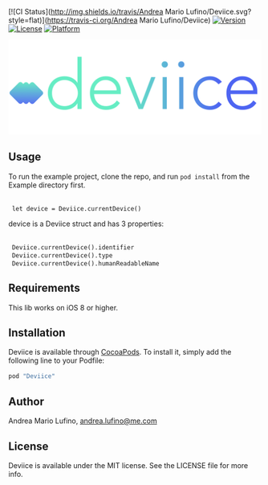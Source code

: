 [![CI Status](http://img.shields.io/travis/Andrea Mario Lufino/Deviice.svg?style=flat)](https://travis-ci.org/Andrea Mario Lufino/Deviice)
[![Version](https://img.shields.io/cocoapods/v/Deviice.svg?style=flat)](http://cocoapods.org/pods/Deviice)
[![License](https://img.shields.io/cocoapods/l/Deviice.svg?style=flat)](http://cocoapods.org/pods/Deviice)
[![Platform](https://img.shields.io/cocoapods/p/Deviice.svg?style=flat)](http://cocoapods.org/pods/Deviice)

![Logo](./Example/Deviice/Deviice.png)

## Usage

To run the example project, clone the repo, and run `pod install` from the Example directory first.

<pre><code>
 let device = Deviice.currentDevice()
</code></pre>
device is a Deviice struct and has 3 properties:
 
<pre><code>
 Deviice.currentDevice().identifier
 Deviice.currentDevice().type
 Deviice.currentDevice().humanReadableName
</code></pre>

## Requirements
 
 This lib works on iOS 8 or higher.

## Installation

Deviice is available through [CocoaPods](http://cocoapods.org). To install
it, simply add the following line to your Podfile:

```ruby
pod "Deviice"
```

## Author

Andrea Mario Lufino, andrea.lufino@me.com

## License

Deviice is available under the MIT license. See the LICENSE file for more info.
